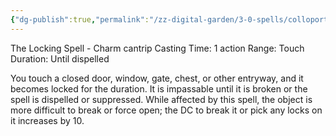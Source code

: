 ```yaml
---
{"dg-publish":true,"permalink":"/zz-digital-garden/3-0-spells/colloportus/"}
---
```


The Locking Spell - Charm cantrip 
Casting Time: 1 action 
Range: Touch 
Duration: Until dispelled 

You touch a closed door, window, gate, chest, or other entryway, and it becomes locked for the duration. It is impassable until it is broken or the spell is dispelled or suppressed. While affected by this spell, the object is more difficult to break or force open; the DC to break it or pick any locks on it increases by 10.